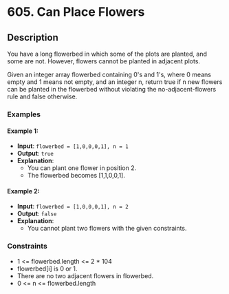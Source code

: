 # 605. Can Place Flowers

## Description

You have a long flowerbed in which some of the plots are planted, and some are not. However, flowers cannot be planted in adjacent plots.

Given an integer array flowerbed containing 0's and 1's, where 0 means empty and 1 means not empty, and an integer n, return true if n new flowers can be planted in the flowerbed without violating the no-adjacent-flowers rule and false otherwise.

### Examples

#### Example 1:
- **Input**: `flowerbed = [1,0,0,0,1], n = 1`
- **Output**: `true`
- **Explanation**:
  - You can plant one flower in position 2.
  - The flowerbed becomes [1,1,0,0,1].

#### Example 2:
- **Input**: `flowerbed = [1,0,0,0,1], n = 2`
- **Output**: `false`
- **Explanation**:
  - You cannot plant two flowers with the given constraints.

### Constraints

- 1 <= flowerbed.length <= 2 * 104
- flowerbed[i] is 0 or 1.
- There are no two adjacent flowers in flowerbed.
- 0 <= n <= flowerbed.length
